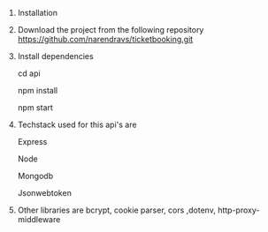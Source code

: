 1.  Installation

2.  Download the project from the following repository https://github.com/narendravs/ticketbooking.git

3.  Install dependencies

    cd api

    npm install

    npm start

4.  Techstack used for this api's are

    Express

    Node

    Mongodb

    Jsonwebtoken

5.  Other libraries are bcrypt, cookie parser, cors ,dotenv, http-proxy-middleware
